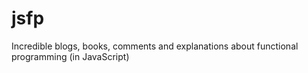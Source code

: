 # jsfp
Incredible blogs, books, comments and explanations about functional programming (in JavaScript)
